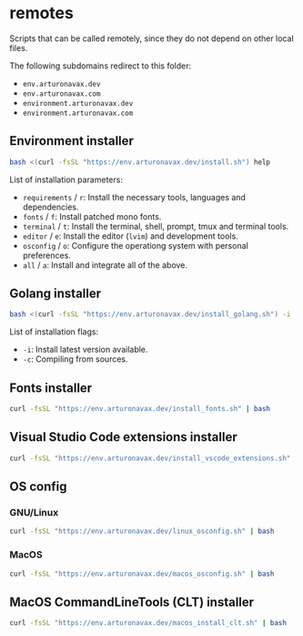 # remotes

Scripts that can be called remotely, since they do not depend on other local files.

The following subdomains redirect to this folder:

- `env.arturonavax.dev`
- `env.arturonavax.com`
- `environment.arturonavax.dev`
- `environment.arturonavax.com`

## Environment installer

```sh
bash <(curl -fsSL "https://env.arturonavax.dev/install.sh") help
```

List of installation parameters:

- `requirements` / `r`: Install the necessary tools, languages and dependencies.
- `fonts` / `f`: Install patched mono fonts.
- `terminal` / `t`: Install the terminal, shell, prompt, tmux and terminal tools.
- `editor` / `e`: Install the editor (`lvim`) and development tools.
- `osconfig` / `o`: Configure the operationg system with personal preferences.
- `all` / `a`: Install and integrate all of the above.

## Golang installer

```sh
bash <(curl -fsSL "https://env.arturonavax.dev/install_golang.sh") -i
```

List of installation flags:

- `-i`: Install latest version available.
- `-c`: Compiling from sources.

## Fonts installer

```sh
curl -fsSL "https://env.arturonavax.dev/install_fonts.sh" | bash
```

## Visual Studio Code extensions installer

```sh
curl -fsSL "https://env.arturonavax.dev/install_vscode_extensions.sh" | bash
```

## OS config

### GNU/Linux

```sh
curl -fsSL "https://env.arturonavax.dev/linux_osconfig.sh" | bash
```

### MacOS

```sh
curl -fsSL "https://env.arturonavax.dev/macos_osconfig.sh" | bash
```

## MacOS CommandLineTools (CLT) installer

```sh
curl -fsSL "https://env.arturonavax.dev/macos_install_clt.sh" | bash
```
